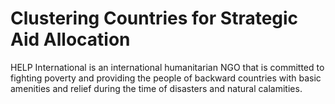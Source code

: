 # Clustering Countries for Strategic Aid Allocation
 HELP International is an international humanitarian NGO that is committed to fighting poverty and providing the people of backward countries with basic amenities and relief during the time of disasters and natural calamities.
